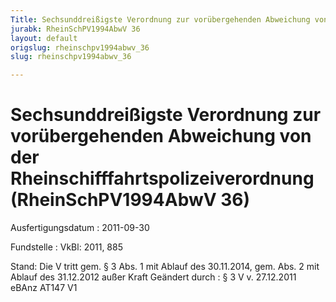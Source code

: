 ```yaml
---
Title: Sechsunddreißigste Verordnung zur vorübergehenden Abweichung von der Rheinschifffahrtspolizeiverordnung
jurabk: RheinSchPV1994AbwV 36
layout: default
origslug: rheinschpv1994abwv_36
slug: rheinschpv1994abwv_36

---
```


# Sechsunddreißigste Verordnung zur vorübergehenden Abweichung von der Rheinschifffahrtspolizeiverordnung (RheinSchPV1994AbwV 36)

Ausfertigungsdatum
:   2011-09-30

Fundstelle
:   VkBl: 2011, 885

Stand: Die V tritt gem. § 3 Abs. 1 mit Ablauf des 30.11.2014, gem. Abs. 2 mit Ablauf des 31.12.2012 außer Kraft
Geändert durch
:   § 3 V v. 27.12.2011 eBAnz AT147 V1

